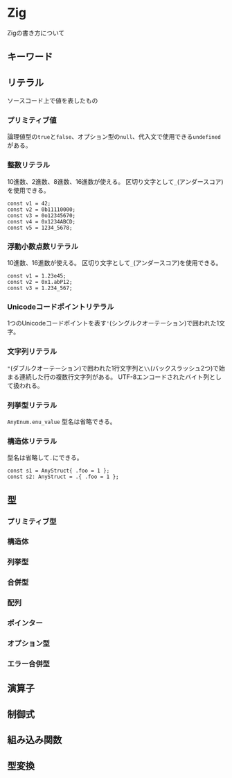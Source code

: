 # Zig

Zigの書き方について

## キーワード

## リテラル

ソースコード上で値を表したもの

### プリミティブ値

論理値型の`true`と`false`、オプション型の`null`、代入文で使用できる`undefined`がある。

### 整数リテラル

10進数、2進数、8進数、16進数が使える。
区切り文字として`_`(アンダースコア)を使用できる。

```zig
const v1 = 42;
const v2 = 0b11110000;
const v3 = 0o12345670;
const v4 = 0x1234ABCD;
const v5 = 1234_5678;
```

### 浮動小数点数リテラル

10進数、16進数が使える。
区切り文字として`_`(アンダースコア)を使用できる。

```zig
const v1 = 1.23e45;
const v2 = 0x1.abP12;
const v3 = 1.234_567;
```

### Unicodeコードポイントリテラル

1つのUnicodeコードポイントを表す`'`(シングルクオーテーション)で囲われた1文字。

### 文字列リテラル

`"`(ダブルクオーテーション)で囲われた1行文字列と`\\`(バックスラッシュ2つ)で始まる連続した行の複数行文字列がある。
UTF-8エンコードされたバイト列として扱われる。

### 列挙型リテラル

`AnyEnum.enu_value`
型名は省略できる。

### 構造体リテラル

型名は省略して`.`にできる。

```zig
const s1 = AnyStruct{ .foo = 1 };
const s2: AnyStruct = .{ .foo = 1 };
```

## 型

### プリミティブ型

### 構造体

### 列挙型

### 合併型

### 配列

### ポインター

### オプション型

### エラー合併型

## 演算子

## 制御式

## 組み込み関数

## 型変換
